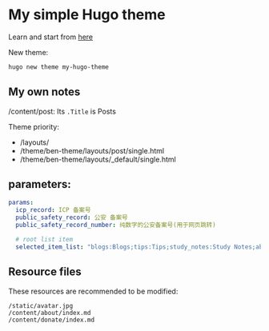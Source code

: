 # My simple Hugo theme
Learn and start from [here](https://www.zeolearn.com/magazine/develop-a-theme-for-hugo)

New theme:
```sh
hugo new theme my-hugo-theme
```

## My own notes

/content/post: Its `.Title` is  Posts

Theme priority:
* /layouts/
* /theme/ben-theme/layouts/post/single.html
* /theme/ben-theme/layouts/_default/single.html

## parameters:
```yaml
params:
  icp_record: ICP 备案号
  public_safety_record: 公安 备案号
  public_safety_record_number: 纯数字的公安备案号(用于网页跳转)

  # root list item
  selected_item_list: "blogs:Blogs;tips:Tips;study_notes:Study Notes;about:About"
```

## Resource files

These resources are recommended to be modified:

```
/static/avatar.jpg
/content/about/index.md
/content/donate/index.md
```

